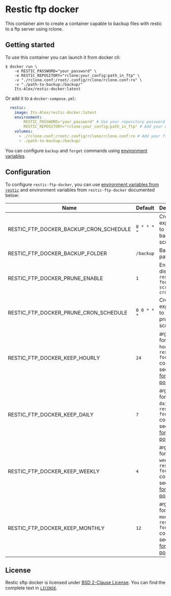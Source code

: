# Restic ftp docker

This container aim to create a container capable to backup files with restic
to a ftp server using rclone.

## Getting started

To use this container you can launch it from docker cli:

```sh-session
$ docker run \
    -e RESTIC_PASSWORD="your_password" \
    -e RESTIC_REPOSITORY="rclone:your_config:path_in_ftp" \
    -v "./rclone.conf:/root/.config/rclone/rclone.conf:ro" \
    -v "./path-to-backup:/backup/"
    Its-Alex/restic-docker:latest
```

Or add it to a `docker-compose.yml`:

```yaml
  restic:
    image: Its-Alex/restic-docker:latest
    environment:
        RESTIC_PASSWORD="your_password" # Use your repository password
        RESTIC_REPOSITORY="rclone:your_config:path_in_ftp" # Add your config and path
    volumes:
      - ./rclone.conf:/root/.config/rclone/rclone.conf:ro # Add your ftp to rclone config file
      - ./path-to-backup:/backup/
```

You can configure `backup` and `forget` commands using
[environment variables](#configuration).

## Configuration

To configure `restic-ftp-docker`, you can use
[environment variables from `restic`](https://restic.readthedocs.io/en/latest/manual_rest.html)
and environment variables from `restic-ftp-docker` documented below:

| Name                                   | Default     | Description                                                                                                                                                                              |
| -------------------------------------- | ----------- | ---------------------------------------------------------------------------------------------------------------------------------------------------------------------------------------- |
| RESTIC_FTP_DOCKER_BACKUP_CRON_SCHEDULE | `0 * * * *` | Cron expression to launch backup script                                                                                                                                                  |
| RESTIC_FTP_DOCKER_BACKUP_FOLDER        | `/backup`   | Backup path                                                                                                                                                                              |
| RESTIC_FTP_DOCKER_PRUNE_ENABLE         | `1`         | Enable or disable `restic forget script in crontab`                                                                                                                                      |
| RESTIC_FTP_DOCKER_PRUNE_CRON_SCHEDULE  | `0 0 * * *` | Cron expression to launch prune script                                                                                                                                                   |
| RESTIC_FTP_DOCKER_KEEP_HOURLY          | `24`        | argument for `--keep-hourly` of `restic forget` command, see [restic forget policies](https://restic.readthedocs.io/en/latest/060_forget.html#removing-snapshots-according-to-a-policy)  |
| RESTIC_FTP_DOCKER_KEEP_DAILY           | `7`         | argument for `--keep-daily` of `restic forget` command, see [restic forget policies](https://restic.readthedocs.io/en/latest/060_forget.html#removing-snapshots-according-to-a-policy)   |
| RESTIC_FTP_DOCKER_KEEP_WEEKLY          | `4`         | argument for `--keep-weekly` of `restic forget` command, see [restic forget policies](https://restic.readthedocs.io/en/latest/060_forget.html#removing-snapshots-according-to-a-policy)  |
| RESTIC_FTP_DOCKER_KEEP_MONTHLY         | `12`        | argument for `--keep-monthly` of `restic forget` command, see [restic forget policies](https://restic.readthedocs.io/en/latest/060_forget.html#removing-snapshots-according-to-a-policy) |

## License

Restic sftp docker is licensed under [BSD 2-Clause License](https://opensource.org/licenses/BSD-2-Clause). You can find the
complete text in [`LICENSE`](LICENSE).
